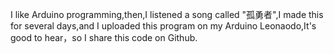 I like Arduino programming,then,I listened a song called "孤勇者",I made this for several days,and I uploaded this program on my Arduino Leonaodo,It's good to hear，so I share this code on Github.
